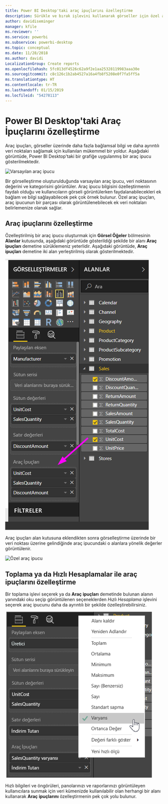 ```yaml
---
title: Power BI Desktop'taki araç ipuçlarını özelleştirme
description: Sürükle ve bırak işlevini kullanarak görseller için özel araç ipuçları oluşturma
author: davidiseminger
manager: kfile
ms.reviewer: ''
ms.service: powerbi
ms.subservice: powerbi-desktop
ms.topic: conceptual
ms.date: 11/28/2018
ms.author: davidi
LocalizationGroup: Create reports
ms.openlocfilehash: 5fc013df4526c62a9f2e1aa25328119983aaa30e
ms.sourcegitcommit: c8c126c1b2ab4527a16a4fb8f5208e0f7fa5ff5a
ms.translationtype: HT
ms.contentlocale: tr-TR
ms.lasthandoff: 01/15/2019
ms.locfileid: "54278113"
---
```

# <a name="customizing-tooltips-in-power-bi-desktop"></a>Power BI Desktop'taki Araç İpuçlarını özelleştirme
Araç ipuçları, görseller üzerinde daha fazla bağlamsal bilgi ve daha ayrıntılı veri noktaları sağlamak için kullanılan mükemmel bir yoldur. Aşağıdaki görüntüde, Power BI Desktop'taki bir grafiğe uygulanmış bir araç ipucu gösterilmektedir.

![Varsayılan araç ipucu](media/desktop-custom-tooltips/custom-tooltips-1.png)

Bir görselleştirme oluşturulduğunda varsayılan araç ipucu, veri noktasının değerini ve kategorisini görüntüler. Araç ipucu bilgisini özelleştirmenin faydalı olduğu ve kullanıcıların görseli görüntülerken faydalanabilecekleri ek bağlam ve bilgi sağlayabilecek pek çok örnek bulunur. Özel araç ipuçları, araç ipucunun bir parçası olarak görüntülenebilecek ek veri noktaları belirlemenize olanak sağlar.

## <a name="how-to-customize-tooltips"></a>Araç ipuçlarını özelleştirme
Özelleştirilmiş bir araç ipucu oluşturmak için **Görsel Öğeler** bölmesinin **Alanlar** kutusunda, aşağıdaki görüntüde gösterildiği şekilde bir alanı **Araç ipuçları** demetine sürüklemeniz yeterlidir. Aşağıdaki görüntüde, **Araç ipuçları** demetine iki alan yerleştirilmiş olarak gösterilmektedir.

![Araç ipucu alanları ekleme](media/desktop-custom-tooltips/custom-tooltips-2.png)

Araç ipuçları alan kutusuna eklendikten sonra görselleştirme üzerinde bir veri noktası üzerine gelindiğinde araç ipucundaki o alanlara yönelik değerler görüntülenir.

![Özel araç ipucu](media/desktop-custom-tooltips/custom-tooltips-3.png)

## <a name="customizing-tooltips-with-aggregation-or-quick-calcs"></a>Toplama ya da Hızlı Hesaplamalar ile araç ipuçlarını özelleştirme
Bir toplama işlevi seçerek ya da **Araç ipuçları** demetinde bulunan alanın yanındaki oku seçip görüntülenen seçeneklerden *Hızlı Hesaplama* işlevini seçerek araç ipucunu daha da ayrıntılı bir şekilde özelleştirebilirsiniz.

![Hızlı Hesaplama ile Araç İpucu](media/desktop-custom-tooltips/custom-tooltips-4.png)

Hızlı bilgileri ve öngörüleri, panolarınızı ve raporlarınızı görüntüleyen kullanıcılara sunmak için veri kümenizde kullanılabilir olan herhangi bir alanı kullanarak **Araç ipuçlarını** özelleştirmenin pek çok yolu bulunur.

